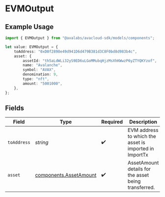 # EVMOutput

## Example Usage

```typescript
import { EVMOutput } from "@avalabs/avacloud-sdk/models/components";

let value: EVMOutput = {
    toAddress: "0xD0f2898e49d941D6d479B381d3C8F0bd8d983b4c",
    asset: {
        assetId: "th5aLdWLi32yS9ED6uLGoMMubqHjzMsXhKWwzP6yZTYQKYzof",
        name: "Avalanche",
        symbol: "AVAX",
        denomination: 9,
        type: "nft",
        amount: "5001000",
    },
};
```

## Fields

| Field                                                            | Type                                                             | Required                                                         | Description                                                      | Example                                                          |
| ---------------------------------------------------------------- | ---------------------------------------------------------------- | ---------------------------------------------------------------- | ---------------------------------------------------------------- | ---------------------------------------------------------------- |
| `toAddress`                                                      | *string*                                                         | :heavy_check_mark:                                               | EVM address to which the asset is imported in ImportTx           | 0xD0f2898e49d941D6d479B381d3C8F0bd8d983b4c                       |
| `asset`                                                          | [components.AssetAmount](../../models/components/assetamount.md) | :heavy_check_mark:                                               | AssetAmount details for the asset being transferred.             |                                                                  |
